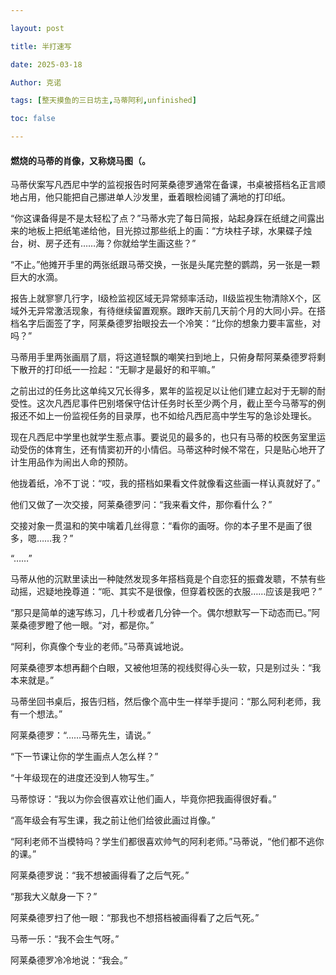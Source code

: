 ```yaml
---

layout: post

title: 半打速写  

date: 2025-03-18

Author: 克诺

tags: [整天摸鱼的三日坊主,马蒂阿利,unfinished]

toc: false

---
```


#### 燃烧的马蒂的肖像，又称烧马图（。

马蒂伏案写凡西尼中学的监视报告时阿莱桑德罗通常在备课，书桌被搭档名正言顺地占用，他只能把自己挪进单人沙发里，垂着眼检阅铺了满地的打印纸。

“你这课备得是不是太轻松了点？”马蒂水完了每日简报，站起身踩在纸缝之间露出来的地板上把纸笔递给他，目光掠过那些纸上的画：“方块柱子球，水果碟子烛台，树、房子还有……海？你就给学生画这些？”

“不止。”他摊开手里的两张纸跟马蒂交换，一张是头尾完整的鹦鹉，另一张是一颗巨大的水滴。

报告上就寥寥几行字，I级检监视区域无异常频率活动，II级监视生物清除X个，区域外无异常激活现象，有待继续留置观察。跟昨天前几天前个月的大同小异。在搭档名字后面签了字，阿莱桑德罗抬眼投去一个冷笑：“比你的想象力要丰富些，对吗？”

马蒂用手里两张画扇了扇，将这道轻飘的嘲笑扫到地上，只俯身帮阿莱桑德罗将剩下散开的打印纸一一捡起：“无聊才是最好的和平嘛。”

之前出过的任务比这单纯又冗长得多，累年的监视足以让他们建立起对于无聊的耐受性。这次凡西尼事件巴别塔保守估计任务时长至少两个月，截止至今马蒂写的例报还不如上一份监视任务的目录厚，也不如给凡西尼高中学生写的急诊处理长。

现在凡西尼中学里也就学生惹点事。要说见的最多的，也只有马蒂的校医务室里运动受伤的体育生，还有情窦初开的小情侣。马蒂这种时候不常在，只是贴心地开了计生用品作为闹出人命的预防。

他拢着纸，冷不丁说：“哎，我的搭档如果看文件就像看这些画一样认真就好了。”

他们又做了一次交接，阿莱桑德罗问：“我来看文件，那你看什么？”

交接对象一贯温和的笑中噙着几丝得意：“看你的画呀。你的本子里不是画了很多，嗯……我？”

“……”

马蒂从他的沉默里读出一种陡然发现多年搭档竟是个自恋狂的振聋发聩，不禁有些动摇，迟疑地挽尊道：“呃、其实不是很像，但穿着校医的衣服……应该是我吧？”

“那只是简单的速写练习，几十秒或者几分钟一个。偶尔想默写一下动态而已。”阿莱桑德罗瞪了他一眼。“对，都是你。”

“阿利，你真像个专业的老师。”马蒂真诚地说。

阿莱桑德罗本想再翻个白眼，又被他坦荡的视线熨得心头一软，只是别过头：“我本来就是。”

马蒂坐回书桌后，报告归档，然后像个高中生一样举手提问：“那么阿利老师，我有一个想法。”

阿莱桑德罗：“……马蒂先生，请说。”

“下一节课让你的学生画点人怎么样？”

“十年级现在的进度还没到人物写生。”

马蒂惊讶：“我以为你会很喜欢让他们画人，毕竟你把我画得很好看。”

“高年级会有写生课，我之前让他们给彼此画过肖像。”

“阿利老师不当模特吗？学生们都很喜欢帅气的阿利老师。”马蒂说，“他们都不逃你的课。”

阿莱桑德罗说：“我不想被画得看了之后气死。”

“那我大义献身一下？”

阿莱桑德罗扫了他一眼：“那我也不想搭档被画得看了之后气死。”

马蒂一乐：“我不会生气呀。”

阿莱桑德罗冷冷地说：“我会。”


